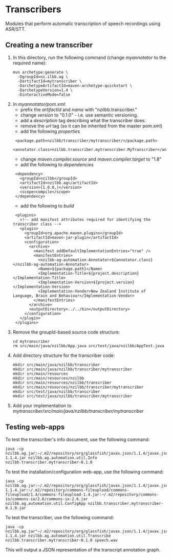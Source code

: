 # Transcribers

Modules that perform automatic transcription of speech recordings using ASR/STT.

## Creating a new transcriber

1. In this directory, run the following command (change *myannotator* to the required name):
   ```
   mvn archetype:generate \
     -DgroupId=nz.ilbb.ag \
     -DartifactId=mytranscriber \
     -DarchetypeArtifactId=maven-archetype-quickstart \
     -DarchetypeVersion=1.4 \
     -DinteractiveMode=false
   ```
2. In *myannotator/pom.xml*:
   - prefix the *artifactId* and *name* with "nzilbb.transcriber."
   - change *version* to "0.1.0" - i.e. use semantic versioning.
   - add a *description* tag describing what the transcriber does.
   - remove the *url* tag (so it can be inherited from the master pom.xml)
   - add the following *properties*
   ```
    <package.path>nzilbb/transcriber/mytranscriber/</package.path>
    <annotator.class>nzilbb.transcriber.mytranscriber.MyTranscriber</annotator.class>
   ```
   - change *maven.compiler.source* and *maven.compiler.target* to "1.8"
   - add the following to *dependencies*
   ```
    <dependency>
      <groupId>nzilbb</groupId>
      <artifactId>nzilbb.ag</artifactId>
      <version>[1.0.8,)</version>
      <scope>compile</scope>
    </dependency>
   ```
   - add the following to *build*
   ```
    <plugins>
      <!-- add manifest attributes required for identifying the transcriber class -->
      <plugin>
        <groupId>org.apache.maven.plugins</groupId>
        <artifactId>maven-jar-plugin</artifactId>
        <configuration>
          <archive>
            <manifest addDefaultImplementationEntries="true" />
            <manifestEntries>
              <nzilbb-ag-automation-Annotator>${annotator.class}</nzilbb-ag-automation-Annotator>
              <Name>${package.path}</Name>
              <Implementation-Title>${project.description}</Implementation-Title>
              <Implementation-Version>${project.version}</Implementation-Version>
              <Implementation-Vendor>New Zealand Institute of Language, Brain and Behaviour</Implementation-Vendor>
            </manifestEntries>
          </archive>
          <outputDirectory>../../bin</outputDirectory>
        </configuration>
      </plugin>
    </plugins>
   ```
3. Remove the groupId-based source code structure:
   ```
   cd mytranscriber
   rm src/main/java/nzilbb/App.java src/test/java/nzilbb/AppTest.java
   ```
4. Add directory structure for the transcriber code:
   ```
   mkdir src/main/java/nzilbb/transcriber
   mkdir src/main/java/nzilbb/transcriber/mytranscriber
   mkdir src/main/resources
   mkdir src/main/resources/nzilbb
   mkdir src/main/resources/nzilbb/transcriber
   mkdir src/main/resources/nzilbb/transcriber/mytranscriber
   mkdir src/test/java/nzilbb/transcriber
   mkdir src/test/java/nzilbb/transcriber/mytranscriber
   ```
5. Add your implementation to *mytranscriber/src/main/java/nzilbb/transcriber/mytranscriber*

## Testing web-apps

To test the transcriber's info document, use the following command:

```
java -cp nzilbb.ag.jar:~/.m2/repository/org/glassfish/javax.json/1.1.4/javax.json-1.1.4.jar nzilbb.ag.automation.util.Info nzilbb.transcriber.mytranscriber-0.1.0
```

To test the installation/configuration web-app, use the following command:

```
java -cp nzilbb.ag.jar:~/.m2/repository/org/glassfish/javax.json/1.1.4/javax.json-1.1.4.jar:~/.m2/repository/commons-fileupload/commons-fileupload/1.4/commons-fileupload-1.4.jar:~/.m2/repository/commons-io/commons-io/2.6/commons-io-2.6.jar  nzilbb.ag.automation.util.ConfigApp nzilbb.transcriber.mytranscriber-0.1.0.jar
```

To test the transcriber, use the following command:

```
java -cp nzilbb.ag.jar"~/.m2/repository/org/glassfish/javax.json/1.1.4/javax.json-1.1.4.jar nzilbb.ag.automation.util.Transcribe nzilbb.transcriber.mytranscriber-0.1.0 speech.wav
```

This will output a JSON representation of the transcript annotation graph.

